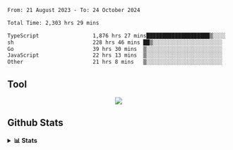 <!--START_SECTION:waka-->

```txt
From: 21 August 2023 - To: 24 October 2024

Total Time: 2,303 hrs 29 mins

TypeScript                 1,876 hrs 27 mins████████████████████▒░░░░   81.46 %
sh                         228 hrs 46 mins ██▒░░░░░░░░░░░░░░░░░░░░░░   09.93 %
Go                         39 hrs 30 mins  ▒░░░░░░░░░░░░░░░░░░░░░░░░   01.71 %
JavaScript                 22 hrs 13 mins  ▒░░░░░░░░░░░░░░░░░░░░░░░░   00.96 %
Other                      21 hrs 8 mins   ▒░░░░░░░░░░░░░░░░░░░░░░░░   00.92 %
```

<!--END_SECTION:waka-->

## Tool
<p align="center">
  <a href="https://github.com/chaninlaw">
    <img src="https://skillicons.dev/icons?i=js,typescript,express,nodejs,react,next,postgres,mongodb,html,css,styledcomponents,tailwind,materialui,figma,git,github&perline=8" />
  </a>
</p>

## Github Stats
<details close>
  <summary><b>📊 Stats</b></summary>
  <div align = "center">
    
<picture>
  <source
    srcset="https://github-readme-stats.vercel.app/api?username=chaninlaw&show_icons=true&theme=dark"
    media="(prefers-color-scheme: dark)"
  />
  <source
    srcset="https://github-readme-stats.vercel.app/api?username=chaninlaw&show_icons=true"
    media="(prefers-color-scheme: light), (prefers-color-scheme: no-preference)"
  />
  <img src="https://github-readme-stats.vercel.app/api?username=chaninlaw&show_icons=true" />
</picture>
    
<picture>
  <source
    srcset="https://github-readme-stats.vercel.app/api/top-langs/?username=chaninlaw&layout=donut&theme=dark"
    media="(prefers-color-scheme: dark)"
  />
  <source
    srcset="https://github-readme-stats.vercel.app/api/top-langs/?username=chaninlaw&layout=donut"
    media="(prefers-color-scheme: light), (prefers-color-scheme: no-preference)"
  />
  <img src="https://github-readme-stats.vercel.app/api/top-langs/?username=chaninlaw&layout=donut" />
</picture>
    
  </div>
  
</details>

